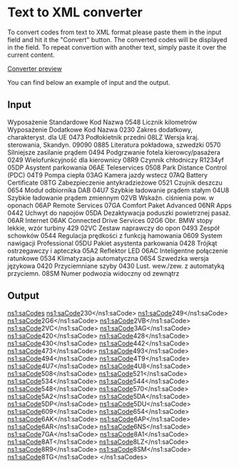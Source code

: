 # Text to XML converter

To convert codes from text to XML format please paste them in the input field and hit it the "Convert" button.
The converted codes will be displayed in the field.
To repeat convertion with another text, simply paste it over the current content.

[Converter preview](https://veejaypl.github.io/bmw-text-to-xml-converter/?fbclid=IwAR3T6SIXt6KMlm-fCNX9M5S47JchaWKwydu0G4wlUDqJWHP8ShlAma9ksCA)

You can find below an example of input and the output.

## Input

Wyposażenie Standardowe
Kod
Nazwa
0548
Licznik kilometrów
Wyposażenie Dodatkowe
Kod
Nazwa
0230
Zakres dodatkowy, charakteryst. dla UE
0473
Podłokietnik przedni
08LZ
Wersja kraj. sterowania, Skandyn. 09090
0885
Literatura pokładowa, szwedzki
0570
Silniejsze zasilanie prądem
0494
Podgrzwanie fotela kierowcy/pasażera
0249
Wielofunkcyjność dla kierownicy
08R9
Czynnik chłodniczy R1234yf
05DP
Asystent parkowania
06AE
Teleservices
0508
Park Distance Control (PDC)
04T9
Pompa ciepła
03AG
Kamera jazdy wstecz
07AQ
Battery Certificate
08TG
Zabezpieczenie antykradzieżowe
0521
Czujnik deszczu
0654
Moduł odbiornika DAB
04U7
Szybkie ładowanie prądem stałym
04U8
Szybkie ładowanie prądem zmiennym
02VB
Wskaźn. ciśnienia pow. w oponach
06AP
Remote Services
07GA
Comfort Paket Advanced
06NR
Apps
0442
Uchwyt do napojów
05DA
Dezaktywacja poduszki powietrznej pasaż.
06AR
Internet
06AK
Connected Drive Services
02G6
Obr. BMW stopy lekkie, wzór turbiny 429
02VC
Zestaw naprawczy do opon
0493
Zespół schowków
0544
Regulacja prędkości z funkcją hamowania
0609
System nawigacji Professional
05DU
Pakiet asystenta parkowania
0428
Trójkąt ostrzegawczy i apteczka
05A2
Reflektor LED
06AC
Inteligentne połączenie ratunkowe
0534
Klimatyzacja automatyczna
06S4
Szwedzka wersja językowa
0420
Przyciemniane szyby
0430
Lust. wew./zew. z automatyką przyciemn.
08SM
Numer podwozia widoczny od zewnątrz

## Output

<ns1:saCodes>
<ns1:saCode>230</ns1:saCode>
<ns1:saCode>249</ns1:saCode>
<ns1:saCode>2G6</ns1:saCode>
<ns1:saCode>2VB</ns1:saCode>
<ns1:saCode>2VC</ns1:saCode>
<ns1:saCode>3AG</ns1:saCode>
<ns1:saCode>420</ns1:saCode>
<ns1:saCode>428</ns1:saCode>
<ns1:saCode>430</ns1:saCode>
<ns1:saCode>442</ns1:saCode>
<ns1:saCode>473</ns1:saCode>
<ns1:saCode>493</ns1:saCode>
<ns1:saCode>494</ns1:saCode>
<ns1:saCode>4T9</ns1:saCode>
<ns1:saCode>4U7</ns1:saCode>
<ns1:saCode>4U8</ns1:saCode>
<ns1:saCode>508</ns1:saCode>
<ns1:saCode>521</ns1:saCode>
<ns1:saCode>534</ns1:saCode>
<ns1:saCode>544</ns1:saCode>
<ns1:saCode>548</ns1:saCode>
<ns1:saCode>570</ns1:saCode>
<ns1:saCode>5A2</ns1:saCode>
<ns1:saCode>5DA</ns1:saCode>
<ns1:saCode>5DP</ns1:saCode>
<ns1:saCode>5DU</ns1:saCode>
<ns1:saCode>609</ns1:saCode>
<ns1:saCode>654</ns1:saCode>
<ns1:saCode>6AK</ns1:saCode>
<ns1:saCode>6AP</ns1:saCode>
<ns1:saCode>6AR</ns1:saCode>
<ns1:saCode>6NS</ns1:saCode>
<ns1:saCode>7GA</ns1:saCode>
<ns1:saCode>8A1</ns1:saCode>
<ns1:saCode>8AT</ns1:saCode>
<ns1:saCode>8LZ</ns1:saCode>
<ns1:saCode>8R9</ns1:saCode>
<ns1:saCode>8SM</ns1:saCode>
<ns1:saCode>8TG</ns1:saCode>
</ns1:saCodes>
